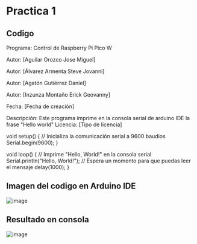 # Practica 1
##   Codigo

 Programa: Control de Raspberry Pi Pico W
 
  Autor: [Aguilar Orozco Jose Miguel]
  
Autor: [Álvarez Armenta Steve Jovanni]

Autor: [Agatón Gutiérrez Daniel]

Autor: [Inzunza Montaño Erick Geovanny]

  Fecha: [Fecha de creación]

  Descripción:
  Este programa imprime en la consola serial de arduino IDE la frase "Hello world"
  Licencia: [Tipo de licencia]

void setup() {
  // Inicializa la comunicación serial a 9600 baudios
  Serial.begin(9600);
}

void loop() {
  // Imprime "Hello, World!" en la consola serial
  Serial.println("Hello, World!");
  // Espera un momento para que puedas leer el mensaje
  delay(1000);
}
## Imagen del codigo en Arduino IDE
![image](https://github.com/MigOrozco/Equipo-Interfaz/assets/158230692/be37c874-012c-49ce-93df-048ef9dca12d)

## Resultado en consola
![image](https://github.com/MigOrozco/Equipo-Interfaz/assets/158230692/1484fc85-977e-4883-b26c-2a6cf87bb2c0)


